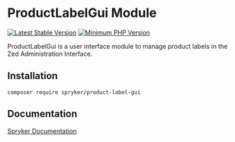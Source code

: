 # ProductLabelGui Module
[![Latest Stable Version](https://poser.pugx.org/spryker/product-label-gui/v/stable.svg)](https://packagist.org/packages/spryker/product-label-gui)
[![Minimum PHP Version](https://img.shields.io/badge/php-%3E%3D%208.0-8892BF.svg)](https://php.net/)

ProductLabelGui is a user interface module to manage product labels in the Zed Administration Interface.

## Installation

```
composer require spryker/product-label-gui
```

## Documentation

[Spryker Documentation](https://docs.spryker.com)
